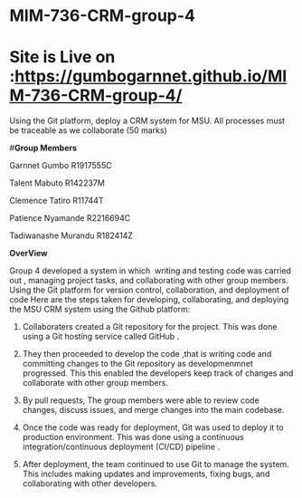 # MIM-736-CRM-group-4
# Site  is Live on :https://gumbogarnnet.github.io/MIM-736-CRM-group-4/
Using the Git platform, deploy a CRM system for MSU. All processes must be traceable as we collaborate (50 marks)

#**Group Members**

Garnnet Gumbo R1917555C

Talent Mabuto R142237M

Clemence Tatiro R11744T

Patience Nyamande R2216694C

Tadiwanashe Murandu R182414Z

**OverView**

Group 4 developed a system in which  writing and testing code was carried out , managing project tasks, and collaborating with other group members. Using the Git platform for version control, collaboration, and deployment of code Here are the steps taken for developing, collaborating, and deploying the MSU CRM system using the Github platform:

1. Collaboraters created a Git repository for the  project. This was done using a Git hosting service called GitHub .

2. They then proceeded to develop the code ,that is writing  code and committing  changes to the Git repository as developmenmnet progressed. This this enabled the developers  keep track of changes and collaborate with other group members.

3.  By  pull requests, The group members were able to review code changes, discuss issues, and merge changes into the main codebase.

4. Once the code was ready for deployment,  Git was used to deploy it to  production environment. This was  done using a continuous integration/continuous deployment (CI/CD) pipeline .

5.  After deployment, the team  continued to use Git to manage the system. This includes making updates and improvements, fixing bugs, and collaborating with other developers.


